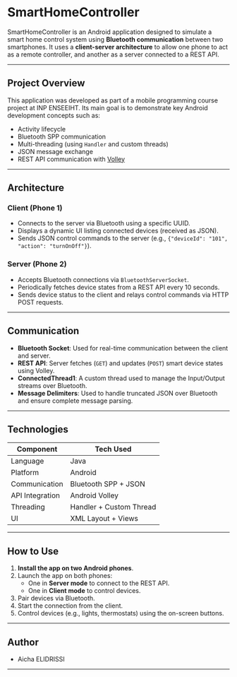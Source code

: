 # SmartHomeController

SmartHomeController is an Android application designed to simulate a smart home control system using **Bluetooth communication** between two smartphones. It uses a **client-server architecture** to allow one phone to act as a remote controller, and another as a server connected to a REST API.

---

## Project Overview

This application was developed as part of a mobile programming course project at INP ENSEEIHT. Its main goal is to demonstrate key Android development concepts such as:

- Activity lifecycle
- Bluetooth SPP communication
- Multi-threading (using `Handler` and custom threads)
- JSON message exchange
- REST API communication with [Volley](https://developer.android.com/training/volley)

---

## Architecture

### Client (Phone 1)
- Connects to the server via Bluetooth using a specific UUID.
- Displays a dynamic UI listing connected devices (received as JSON).
- Sends JSON control commands to the server (e.g., `{"deviceId": "101", "action": "turnOnOff"}`).

### Server (Phone 2)
- Accepts Bluetooth connections via `BluetoothServerSocket`.
- Periodically fetches device states from a REST API every 10 seconds.
- Sends device status to the client and relays control commands via HTTP POST requests.

---

## Communication

- **Bluetooth Socket**: Used for real-time communication between the client and server.
- **REST API**: Server fetches (`GET`) and updates (`POST`) smart device states using Volley.
- **ConnectedThread1**: A custom thread used to manage the Input/Output streams over Bluetooth.
- **Message Delimiters**: Used to handle truncated JSON over Bluetooth and ensure complete message parsing.

---

## Technologies

| Component        | Tech Used              |
|------------------|------------------------|
| Language         | Java                   |
| Platform         | Android                |
| Communication    | Bluetooth SPP + JSON   |
| API Integration  | Android Volley         |
| Threading        | Handler + Custom Thread|
| UI               | XML Layout + Views     |

---

## How to Use

1. **Install the app on two Android phones**.
2. Launch the app on both phones:
   - One in **Server mode** to connect to the REST API.
   - One in **Client mode** to control devices.
3. Pair devices via Bluetooth.
4. Start the connection from the client.
5. Control devices (e.g., lights, thermostats) using the on-screen buttons.

---
## Author

- Aicha ELIDRISSI  

---


